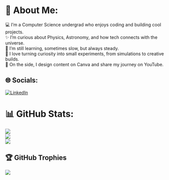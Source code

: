 # 💫 About Me:
💻 I’m a Computer Science undergrad who enjoys coding and building cool projects.  
✨ I’m curious about Physics, Astronomy, and how tech connects with the universe.  
🌱 I’m still learning, sometimes slow, but always steady.  
🚀 I love turning curiosity into small experiments, from simulations to creative builds.  
🎨 On the side, I design content on Canva and share my journey on YouTube.  

## 🌐 Socials:
 [![LinkedIn](https://img.shields.io/badge/LinkedIn-%230077B5.svg?logo=linkedin&logoColor=white)](https://linkedin.com/in/vinaya-sangeeta-lahari-baswa-027892316)

# 📊 GitHub Stats:
![](https://github-readme-stats.vercel.app/api?username=bvslahari007&theme=dark&hide_border=false&include_all_commits=false&count_private=false)<br/>
![](https://nirzak-streak-stats.vercel.app/?user=bvslahari007&theme=dark&hide_border=false)<br/>
![](https://github-readme-stats.vercel.app/api/top-langs/?username=bvslahari007&theme=dark&hide_border=false&include_all_commits=false&count_private=false&layout=compact)

## 🏆 GitHub Trophies
![](https://github-profile-trophy.vercel.app/?username=bvslahari007&theme=radical&no-frame=false&no-bg=true&margin-w=4)

<!-- Proudly created with GPRM ( https://gprm.itsvg.in ) -->
